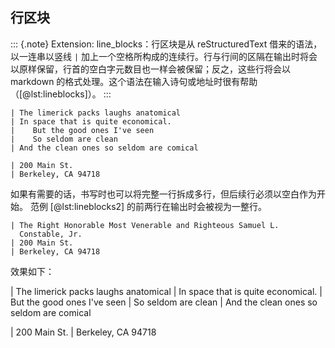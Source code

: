 
## 行区块

::: {.note}
Extension: line_blocks：行区块是从 reStructuredText 借来的语法，以一连串以竖线 `|` 加上一个空格所构成的连续行。行与行间的区隔在输出时将会以原样保留，行首的空白字元数目也一样会被保留；反之，这些行将会以 markdown 的格式处理。这个语法在输入诗句或地址时很有帮助（[@lst:lineblocks]）。
:::

```{#lst:lineblocks .markdown caption="行区块"}
| The limerick packs laughs anatomical
| In space that is quite economical.
|    But the good ones I've seen
|    So seldom are clean
| And the clean ones so seldom are comical

| 200 Main St.
| Berkeley, CA 94718
```

如果有需要的话，书写时也可以将完整一行拆成多行，但后续行必须以空白作为开始。
范例 [@lst:lineblocks2] 的前两行在输出时会被视为一整行。

```{#lst:lineblocks2 .markdown caption="拆成多行的行区块"}
| The Right Honorable Most Venerable and Righteous Samuel L.
  Constable, Jr.
| 200 Main St.
| Berkeley, CA 94718
```

效果如下：

| The limerick packs laughs anatomical
| In space that is quite economical.
|    But the good ones I've seen
|    So seldom are clean
| And the clean ones so seldom are comical

| 200 Main St.
| Berkeley, CA 94718
